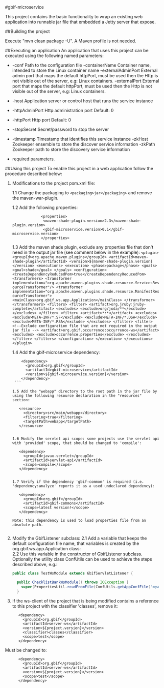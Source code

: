 #gbif-microservice


This project contains the basic functionality to wrap an existing web application into runnable jar file that embedded
a Jetty server that expose.

##Building the project

Execute "mvn clean package -U". A Maven profile is not needed.

##Executing an application
An application that uses this project can be executed using the following named parameters:
  * -conf
       Path to the configuration file
    -containerName
       Container name, intended to store the Linux container name
    -externalAdminPort
       External admin port that maps the default httpPort, must be used then the
       Http is not visible out of the server, e.g: Linux containers.
    -externalPort
       External port that maps the default httpPort, must be used then the Http
       is not visible out of the server, e.g: Linux containers.
  * -host
       Application server or control host that runs the service instance
  * -httpAdminPort
       Http administration port
       Default: 0
  * -httpPort
       Http port
       Default: 0
  * -stopSecret
       Secret/password to stop the server
  * -timestamp
       Timestamp that identifies this service instance
    -zkHost
       Zookeeper ensemble to store the discover service information
    -zkPath
       Zookeeper path to store the discovery service information

* required parameters.

##Using this project
To enable this project in a web application follow the procedure described below:
 
1. Modifications to the project pom.xml file:

     1.1 Change the packaging to `<packaging>jar</packaging>`  and remove the maven-war-plugin.
     
     1.2 Add the following properties:
      ```
                   <properties>
                    <maven-shade-plugin.version>2.3</maven-shade-plugin.version>
                    <gbif-microservice.version>0.1</gbif-microservice.version>
                   </properties>
      ```
      
     1.3 Add the maven shade plugin, exclude any properties file that don't need in the output jar file (see comment below in the example):
       ```
         <plugin>
           <groupId>org.apache.maven.plugins</groupId>
           <artifactId>maven-shade-plugin</artifactId>
           <version>${maven-shade-plugin.version}</version>
           <executions>
             <execution>
               <phase>package</phase>
               <goals>
                 <goal>shade</goal>
               </goals>
               <configuration>
                 <createDependencyReducedPom>true</createDependencyReducedPom>
                 <transformers>
                   <transformer
                     implementation="org.apache.maven.plugins.shade.resource.ServicesResourceTransformer"/>
                   <transformer
                     implementation="org.apache.maven.plugins.shade.resource.ManifestResourceTransformer">
                     <mainClass>org.gbif.ws.app.Application</mainClass>
                   </transformer>
                 </transformers>
                 <filters>
                   <filter>
                     <artifact>org.jruby:jruby-complete</artifact>
                     <excludes>
                       <exclude>org/joda/**</exclude>
                     </excludes>
                   </filter>
                   <filter>
                     <artifact>*:*</artifact>
                     <excludes>
                       <exclude>META-INF/*.SF</exclude>
                       <exclude>META-INF/*.DSA</exclude>
                       <exclude>META-INF/*.RSA</exclude>
                     </excludes>
                   </filter>
                   <filter>
                     <!--Exclude configuration file that are not required in the output jar file -->
                     <artifact>org.gbif.occurrence:occurrence-ws</artifact>
                     <excludes>
                       <exclude>occurrence.properties</exclude>
                     </excludes>
                   </filter>
                 </filters>
               </configuration>
             </execution>
           </executions>
         </plugin>
       ```
        
      1.4 Add the gbif-microservice dependency:
      ```
          <dependency>
            <groupId>org.gbif</groupId>
            <artifactId>gbif-microservice</artifactId>
            <version>${gbif-microservice.version}</version>
          </dependency>
       ```
        
      1.5 Add the "webapp" directory to the root path in the jar file by using the following resource declaration in the "resources" section:
      ```
          <resource>
            <directory>src/main/webapp</directory>
            <filtering>true</filtering>
            <targetPath>webapp</targetPath>
          </resource>
      ```
      
      1.6 Modify the servlet api scope: some projects use the servlet api with 'provided' scope, that should be changed to 'compile':
      ```
          <dependency>
            <groupId>javax.servlet</groupId>
            <artifactId>servlet-api</artifactId>
            <scope>compile</scope>
          </dependency>
      ```
      
      1.7 Verify if the dependency 'gbif-common' is required (i.e. 'dependency:analyze' reports it as a used undeclared dependency):
      ```
          <dependency>
            <groupId>org.gbif</groupId>
            <artifactId>gbif-commons</artifactId>
            <scope>latest version!</scope>
          </dependency>
      ```
      Note: this dependency is used to load properties file from an absolute path.
         
2. Modify the GbifListener subclass:
    2.1 Add a variable that keeps the default configuration file name, that variables is created by the org.gbif.ws.app.Application class:       
    2.2 Use this variable in the constructor of GbifListener subclass.
    Optionally the utility class ConfUtils can be used to achieve the steps described above, e.g.:
    ```java 
    public class TestWsModule extends GbifServletListener {
    
      public ChecklistBankWsModule() throws IOException {
        super(PropertiesUtil.readFromFile(ConfUtils.getAppConfFile("myapp.properties")), "org.gbif.ws", ...);
      }
    ```

3. If the ws-client of the project that is being modified contains a reference to this project with the classifier 'classes', remove it:
```
      <dependency>
        <groupId>org.gbif</groupId>
        <artifactId>server-ws</artifactId>
        <version>${project.version}</version>
        <classifier>classes</classifier>
        <scope>test</scope>
      </dependency>
 ```
  
   Must be changed to:
      
```
      <dependency>
        <groupId>org.gbif</groupId>
        <artifactId>server-ws</artifactId>
        <version>${project.version}</version>
        <scope>test</scope>
      </dependency>
 ```
